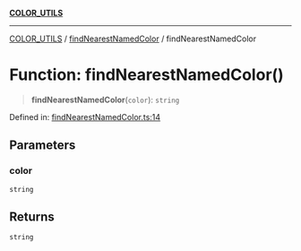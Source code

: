 [**COLOR_UTILS**](../../README.md)

***

[COLOR_UTILS](../../README.md) / [findNearestNamedColor](../README.md) / findNearestNamedColor

# Function: findNearestNamedColor()

> **findNearestNamedColor**(`color`): `string`

Defined in: [findNearestNamedColor.ts:14](https://github.com/dailker/everyutil/blob/9ec04d41a381dab61073bf86e9abc70eaf55066d/src/color/findNearestNamedColor.ts#L14)

## Parameters

### color

`string`

## Returns

`string`

